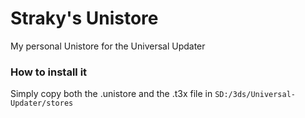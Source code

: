 # Straky's Unistore
My personal Unistore for the Universal Updater

### How to install it
Simply copy both the .unistore and the .t3x file in `SD:/3ds/Universal-Updater/stores`
